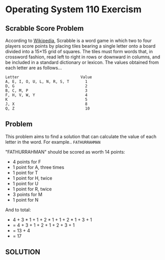 # Operating System 110 Exercism
## Scrabble Score Problem

According to [Wikipedia](https://en.wikipedia.org/wiki/Scrabble), Scrabble is a word game in which two to four players score points by placing tiles bearing a single letter onto a board divided into a 15×15 grid of squares. The tiles must form words that, in crossword fashion, read left to right in rows or downward in columns, and be included in a standard dictionary or lexicon. The values obtained from each letter are as follows...

```
Letter                           Value
A, E, I, O, U, L, N, R, S, T       1
D, G                               2
B, C, M, P                         3
F, H, V, W, Y                      4
K                                  5
J, X                               8
Q, Z                               10
```

## Problem

This problem aims to find a solution that can calculate the value of each letter in the word. For example..
```FATHURRAHMAN```

"FATHURRAHMAN" should be scored as worth 14 points:
+ 4 points for F
+ 1 point for A, three times
+ 1 point for T
+ 1 point for H, twice
+ 1 point for U
+ 1 point for R, twice
+ 3 points for M
+ 1 point for N

And to total:
+ 4 + 3 * 1 + 1 + 2 * 1 + 1 + 2 * 1 + 3 + 1
+ = 4 + 3 + 1 + 2 + 1 + 2 + 3 + 1
+ = 13 + 4
+ = 17

## SOLUTION

